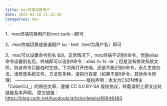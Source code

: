 ```yaml
---
title: mac终端切换用户
date: 2021-03-10 21:12:40
categories: mac
---
```

1、mac终端切换用户到root
sudo -i即可

2、mac终端切换成普通用户
su - test（test为用户名）即可

3、mac可以设置命令别名
如ll，正常情况下，mac终端不识别ll命令，但是alias 命令设置别名后，终端即可以设别ll命令：alias ll='ls -la'；但是没有修改系统文件，则该命令只能临时生效，下次再打开终端，还是不能识别ll命令，永久生效办法，请修改系统文件，方法有多种，请自行百度（如果不是ll命令，其他命令同理）
————————————————
版权声明：本文为CSDN博主「CoberOJ_」的原创文章，遵循 CC 4.0 BY-SA 版权协议，转载请附上原文出处链接及本声明。
原文链接：https://blog.csdn.net/huodoubi/article/details/69948483
